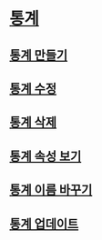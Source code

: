 # [통계](statistics.md)
## [통계 만들기](create-statistics.md)
## [통계 수정](modify-statistics.md)
## [통계 삭제](delete-statistics.md)
## [통계 속성 보기](view-statistics-properties.md)
## [통계 이름 바꾸기](rename-statistics.md)
## [통계 업데이트](update-statistics.md)
